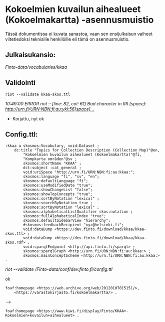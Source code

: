 # Kokoelmien kuvailun aihealueet (Kokoelmakartta) -asennusmuistio

Tässä dokumentissa ei kuvata sanastoa, vaan sen ensijulkaisun vaiheet viitetiedoksi teknisille henkilöille eli tämä on asennusmuistio.

## Julkaisukansio:

_Finto-data/vocabularies/kkaa_

## Validointi
```riot --validate kkaa-skos.ttl```

_10:49:00 ERROR riot            :: [line: 82, col: 61] Bad character in IRI (space): <http://urn.fi/URN:NBN:fi:au:ykl:56[space]...>_

- Korjattu, nyt ok

## Config.ttl:

```
:kkaa a skosmos:Vocabulary, void:Dataset ;
    dc:title "Topics for Collection Description (Collection Map)"@en,
        "Kokoelmien kuvailun aihealueet (Kokoelmakartta)"@fi,
        "Kompkarta områden"@sv ;
        skosmos:shortName "KKAA" ;
        dct:subject :cat_general ;
        void:uriSpace "http://urn.fi/URN:NBN:fi:au:kkaa:";
    	skosmos:language "fi", "sv", "en";
        skosmos:defaultLanguage "fi";
        skosmos:useModifiedDate "true";
        skosmos:showChangeList "false";
    	skosmos:showTopConcepts "true";
        skosmos:sortByNotation "lexical" ;
        skosmos:searchByNotation true ;
        skosmos:sortByNotation "lexical" ;
        skosmos:alphabeticalListQualifier skos:notation ;
        skosmos:fullAlphabeticalIndex "true";
        skosmos:defaultSidebarView "hierarchy";
        #skosmos:feedbackRecipient "xyz@helsinki.fi";
        void:dataDump <https://dev.finto.fi/download/kkaa/kkaa-skos.ttl> ;
        void:dataDump <https://dev.finto.fi/download/kkaa/kkaa-skos.rdf> ;
        void:sparqlEndpoint <http://api.finto.fi/sparql> ; 
        skosmos:sparqlGraph <http://urn.fi/URN:NBN:fi:au:kkaa:> ;
        skosmos:mainConceptScheme <http://urn.fi/URN:NBN:fi:au:kkaa:> .   
```

_riot --validate /Finto-data/conf/dev.finto.fi/config.ttl_

ok

    foaf:homepage <https://web.archive.org/web/20120107015151/>,
        <https://varastokirjasto.fi/kokoelmakartta/> .

-->

    foaf:homepage <https://www.kiwi.fi/display/Finto/KKAA+-Kokoelmien+kuvailun+aihealueet> .